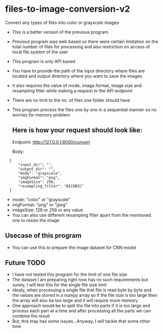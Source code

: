 # files-to-image-conversion-v2
Convert any types of files into color or grayscale images

- This is a better version of the previous program.
- Previous program was web based so there were certain limitation on the total number of files for processing and also restriction on access of local file system of the user
- This program is only API based
- You have to provide the path of the input directory where files are located and output directory where you want to save the images
- It also requires the value of mode, image format, image size and resampling filter while making a request to the API endpoint
- There are no limit to the no. of files one folder should have
- This program process the files one by one in a sequential manner so no worries for memory problem

  ## Here is how your request should look like:
  Endpoint: http://127.0.0.1:8000/convert

  Body:
```
  {
      "input_dir": "",
      "output_dir": "",
      "mode": "grayscale",
      "imgFormat": "png",
      "imageSize": 256,
      "resampling_filter": "BICUBIC"
  }
```

- mode: "color" or "grayscale"
- imgFormat: "png" or "jpeg"
- imageSize: 128 or 256 or any value
- You can also use different resampling filter apart from the mentioned one to resize the image

## Usecase of this program
- You can use this to prepare the image dataset for CNN model

## Future TODO
- I have not tested this program for the limit of one file size
- The dataset I am preparing right now has no such requirements but surely, I will test this for the single file size limit
- Idealy, when processing a single file that file is read byte by byte and the values are stored in a numpy array so if the file size is too large then the array will also be too large and it will require more memory
- One approach would be to split the file into parts if it is too large and process each part at a time and after processing all the parts we can combine the result
- But, this may has some issues...Anyway, I will tackle that some other time

